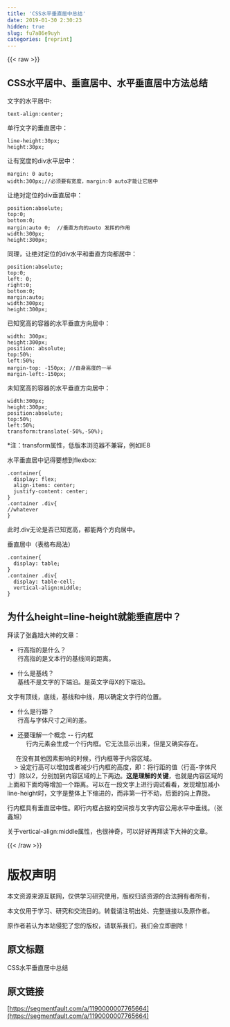 ```yaml
---
title: 'CSS水平垂直居中总结' 
date: 2019-01-30 2:30:23
hidden: true
slug: fu7a86e9uyh
categories: [reprint]
---
```


{{< raw >}}

                    
<h2 id="articleHeader0">CSS水平居中、垂直居中、水平垂直居中方法总结</h2>
<p>文字的水平居中:</p>
<div class="widget-codetool" style="display:none;">
      <div class="widget-codetool--inner">
      <span class="selectCode code-tool" data-toggle="tooltip" data-placement="top" title="" data-original-title="全选"></span>
      <span type="button" class="copyCode code-tool" data-toggle="tooltip" data-placement="top" data-clipboard-text="text-align:center;" title="" data-original-title="复制"></span>
      <span type="button" class="saveToNote code-tool" data-toggle="tooltip" data-placement="top" title="" data-original-title="放进笔记"></span>
      </div>
      </div><pre class="hljs mel"><code style="word-break: break-word; white-space: initial;"><span class="hljs-keyword">text</span>-<span class="hljs-keyword">align</span>:center;</code></pre>
<p>单行文字的垂直居中：</p>
<div class="widget-codetool" style="display:none;">
      <div class="widget-codetool--inner">
      <span class="selectCode code-tool" data-toggle="tooltip" data-placement="top" title="" data-original-title="全选"></span>
      <span type="button" class="copyCode code-tool" data-toggle="tooltip" data-placement="top" data-clipboard-text="line-height:30px;
height:30px;" title="" data-original-title="复制"></span>
      <span type="button" class="saveToNote code-tool" data-toggle="tooltip" data-placement="top" title="" data-original-title="放进笔记"></span>
      </div>
      </div><pre class="hljs scss"><code><span class="hljs-attribute">line-height</span>:<span class="hljs-number">30px</span>;
<span class="hljs-attribute">height</span>:<span class="hljs-number">30px</span>;</code></pre>
<p>让有宽度的div水平居中：</p>
<div class="widget-codetool" style="display:none;">
      <div class="widget-codetool--inner">
      <span class="selectCode code-tool" data-toggle="tooltip" data-placement="top" title="" data-original-title="全选"></span>
      <span type="button" class="copyCode code-tool" data-toggle="tooltip" data-placement="top" data-clipboard-text="margin: 0 auto;
width:300px;//必须要有宽度，margin:0 auto才能让它居中" title="" data-original-title="复制"></span>
      <span type="button" class="saveToNote code-tool" data-toggle="tooltip" data-placement="top" title="" data-original-title="放进笔记"></span>
      </div>
      </div><pre class="hljs scss"><code><span class="hljs-attribute">margin</span>: <span class="hljs-number">0</span> auto;
<span class="hljs-attribute">width</span>:<span class="hljs-number">300px</span>;<span class="hljs-comment">//必须要有宽度，margin:0 auto才能让它居中</span></code></pre>
<p>让绝对定位的div垂直居中：</p>
<div class="widget-codetool" style="display:none;">
      <div class="widget-codetool--inner">
      <span class="selectCode code-tool" data-toggle="tooltip" data-placement="top" title="" data-original-title="全选"></span>
      <span type="button" class="copyCode code-tool" data-toggle="tooltip" data-placement="top" data-clipboard-text="position:absolute;
top:0;
bottom:0;
margin:auto 0;  //垂直方向的auto 发挥的作用
width:300px;
height:300px;" title="" data-original-title="复制"></span>
      <span type="button" class="saveToNote code-tool" data-toggle="tooltip" data-placement="top" title="" data-original-title="放进笔记"></span>
      </div>
      </div><pre class="hljs scss"><code><span class="hljs-attribute">position</span>:absolute;
<span class="hljs-attribute">top</span>:<span class="hljs-number">0</span>;
<span class="hljs-attribute">bottom</span>:<span class="hljs-number">0</span>;
<span class="hljs-attribute">margin</span>:auto <span class="hljs-number">0</span>;  <span class="hljs-comment">//垂直方向的auto 发挥的作用</span>
<span class="hljs-attribute">width</span>:<span class="hljs-number">300px</span>;
<span class="hljs-attribute">height</span>:<span class="hljs-number">300px</span>;</code></pre>
<p>同理，让绝对定位的div水平和垂直方向都居中：</p>
<div class="widget-codetool" style="display:none;">
      <div class="widget-codetool--inner">
      <span class="selectCode code-tool" data-toggle="tooltip" data-placement="top" title="" data-original-title="全选"></span>
      <span type="button" class="copyCode code-tool" data-toggle="tooltip" data-placement="top" data-clipboard-text="position:absolute;
top:0;
left: 0;
right:0;
bottom:0;
margin:auto; 
width:300px;
height:300px;" title="" data-original-title="复制"></span>
      <span type="button" class="saveToNote code-tool" data-toggle="tooltip" data-placement="top" title="" data-original-title="放进笔记"></span>
      </div>
      </div><pre class="hljs scss"><code><span class="hljs-attribute">position</span>:absolute;
<span class="hljs-attribute">top</span>:<span class="hljs-number">0</span>;
<span class="hljs-attribute">left</span>: <span class="hljs-number">0</span>;
<span class="hljs-attribute">right</span>:<span class="hljs-number">0</span>;
<span class="hljs-attribute">bottom</span>:<span class="hljs-number">0</span>;
<span class="hljs-attribute">margin</span>:auto; 
<span class="hljs-attribute">width</span>:<span class="hljs-number">300px</span>;
<span class="hljs-attribute">height</span>:<span class="hljs-number">300px</span>;</code></pre>
<p>已知宽高的容器的水平垂直方向居中：</p>
<div class="widget-codetool" style="display:none;">
      <div class="widget-codetool--inner">
      <span class="selectCode code-tool" data-toggle="tooltip" data-placement="top" title="" data-original-title="全选"></span>
      <span type="button" class="copyCode code-tool" data-toggle="tooltip" data-placement="top" data-clipboard-text="width: 300px;
height:300px;
position: absolute;
top:50%;
left:50%;
margin-top: -150px; //自身高度的一半
margin-left:-150px;" title="" data-original-title="复制"></span>
      <span type="button" class="saveToNote code-tool" data-toggle="tooltip" data-placement="top" title="" data-original-title="放进笔记"></span>
      </div>
      </div><pre class="hljs scss"><code><span class="hljs-attribute">width</span>: <span class="hljs-number">300px</span>;
<span class="hljs-attribute">height</span>:<span class="hljs-number">300px</span>;
<span class="hljs-attribute">position</span>: absolute;
<span class="hljs-attribute">top</span>:<span class="hljs-number">50%</span>;
<span class="hljs-attribute">left</span>:<span class="hljs-number">50%</span>;
<span class="hljs-attribute">margin-top</span>: -<span class="hljs-number">150px</span>; <span class="hljs-comment">//自身高度的一半</span>
<span class="hljs-attribute">margin-left</span>:-<span class="hljs-number">150px</span>;</code></pre>
<p>未知宽高的容器的水平垂直方向居中：</p>
<div class="widget-codetool" style="display:none;">
      <div class="widget-codetool--inner">
      <span class="selectCode code-tool" data-toggle="tooltip" data-placement="top" title="" data-original-title="全选"></span>
      <span type="button" class="copyCode code-tool" data-toggle="tooltip" data-placement="top" data-clipboard-text="width:300px;
height:300px;
position:absolute;
top:50%;
left:50%;
transform:translate(-50%,-50%);" title="" data-original-title="复制"></span>
      <span type="button" class="saveToNote code-tool" data-toggle="tooltip" data-placement="top" title="" data-original-title="放进笔记"></span>
      </div>
      </div><pre class="hljs scss"><code><span class="hljs-attribute">width</span>:<span class="hljs-number">300px</span>;
<span class="hljs-attribute">height</span>:<span class="hljs-number">300px</span>;
<span class="hljs-attribute">position</span>:absolute;
<span class="hljs-attribute">top</span>:<span class="hljs-number">50%</span>;
<span class="hljs-attribute">left</span>:<span class="hljs-number">50%</span>;
<span class="hljs-attribute">transform</span>:translate(-<span class="hljs-number">50%</span>,-<span class="hljs-number">50%</span>);</code></pre>
<p>*注：transform属性，低版本浏览器不兼容，例如IE8</p>
<p>水平垂直居中记得要想到flexbox:</p>
<div class="widget-codetool" style="display:none;">
      <div class="widget-codetool--inner">
      <span class="selectCode code-tool" data-toggle="tooltip" data-placement="top" title="" data-original-title="全选"></span>
      <span type="button" class="copyCode code-tool" data-toggle="tooltip" data-placement="top" data-clipboard-text=".container{
  display: flex;
  align-items: center;
  justify-content: center;
}
.container .div{
//whatever
}" title="" data-original-title="复制"></span>
      <span type="button" class="saveToNote code-tool" data-toggle="tooltip" data-placement="top" title="" data-original-title="放进笔记"></span>
      </div>
      </div><pre class="hljs scss"><code><span class="hljs-selector-class">.container</span>{
  <span class="hljs-attribute">display</span>: flex;
  <span class="hljs-attribute">align-items</span>: center;
  <span class="hljs-attribute">justify-content</span>: center;
}
<span class="hljs-selector-class">.container</span> <span class="hljs-selector-class">.div</span>{
<span class="hljs-comment">//whatever</span>
}</code></pre>
<p>此时.div无论是否已知宽高，都能两个方向居中。</p>
<p>垂直居中（表格布局法）</p>
<div class="widget-codetool" style="display:none;">
      <div class="widget-codetool--inner">
      <span class="selectCode code-tool" data-toggle="tooltip" data-placement="top" title="" data-original-title="全选"></span>
      <span type="button" class="copyCode code-tool" data-toggle="tooltip" data-placement="top" data-clipboard-text=".container{
  display: table;
}
.container .div{
  display: table-cell;
  vertical-align:middle;
}" title="" data-original-title="复制"></span>
      <span type="button" class="saveToNote code-tool" data-toggle="tooltip" data-placement="top" title="" data-original-title="放进笔记"></span>
      </div>
      </div><pre class="hljs css"><code><span class="hljs-selector-class">.container</span>{
  <span class="hljs-attribute">display</span>: table;
}
<span class="hljs-selector-class">.container</span> <span class="hljs-selector-class">.div</span>{
  <span class="hljs-attribute">display</span>: table-cell;
  <span class="hljs-attribute">vertical-align</span>:middle;
}</code></pre>
<h2 id="articleHeader1">为什么height=line-height就能垂直居中？</h2>
<p>拜读了张鑫旭大神的文章：</p>
<ul>
<li><p>行高指的是什么？<br>行高指的是文本行的基线间的距离。</p></li>
<li><p>什么是基线？<br>基线不是文字的下端沿。是英文字母X的下端沿。</p></li>
</ul>
<p>文字有顶线，底线，基线和中线，用以确定文字行的位置。</p>
<ul>
<li><p>什么是行距？<br>行高与字体尺寸之间的差。</p></li>
<li><p>还要理解一个概念 -- 行内框<br>&nbsp; &nbsp; &nbsp;行内元素会生成一个行内框。它无法显示出来，但是又确实存在。</p></li>
</ul>
<p>&nbsp; &nbsp; &nbsp;在没有其他因素影响的时候，行内框等于内容区域。<br>&nbsp; &nbsp; &gt;&nbsp;设定行高可以增加或者减少行内框的高度，即：将行距的值（行高-字体尺寸）除以2，分别加到内容区域的上下两边。<strong>这是理解的关键</strong>，也就是内容区域的上面和下面均等增加一个距离。可以在一段文字上进行调试看看，发现增加减小line-height时，文字是整体上下缩进的，而非第一行不动，后面的向上靠拢。</p>
<p>行内框具有垂直居中性。即行内框占据的空间按与文字内容公用水平中垂线。（张鑫旭）</p>
<p>关于vertical-align:middle属性，也很神奇，可以好好再拜读下大神的文章。</p>

                
{{< /raw >}}

# 版权声明
本文资源来源互联网，仅供学习研究使用，版权归该资源的合法拥有者所有，

本文仅用于学习、研究和交流目的。转载请注明出处、完整链接以及原作者。

原作者若认为本站侵犯了您的版权，请联系我们，我们会立即删除！

## 原文标题
CSS水平垂直居中总结

## 原文链接
[https://segmentfault.com/a/1190000007765664](https://segmentfault.com/a/1190000007765664)

